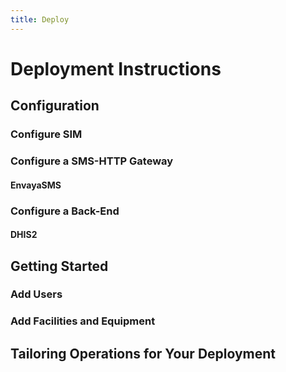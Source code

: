```yaml
---
title: Deploy
---
```


Deployment Instructions
=============

Configuration
-------------

### Configure SIM

### Configure a SMS-HTTP Gateway

#### EnvayaSMS

### Configure a Back-End

#### DHIS2

Getting Started
-------------

### Add Users 
<!-- Bootstrapping admins and then regular -->

### Add Facilities and Equipment 
<!-- unimplemented back-end module handles this -->

Tailoring Operations for Your Deployment
-------------
